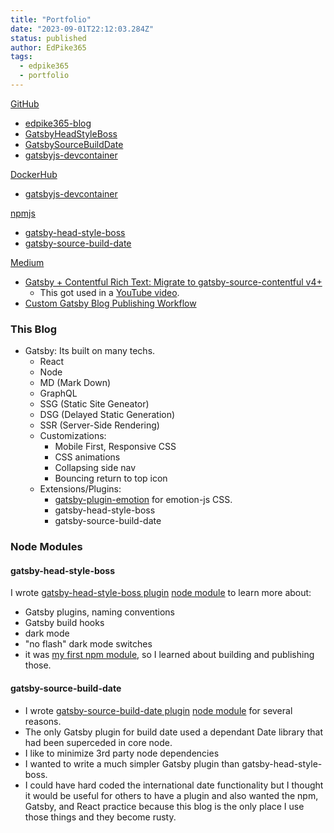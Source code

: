 ```yaml
---
title: "Portfolio"
date: "2023-09-01T22:12:03.284Z"
status: published
author: EdPike365
tags:
  - edpike365
  - portfolio
---
```


<!-- excerpt-end -->

[GitHub](https://github.com/EdPike365)

- [edpike365-blog](https://github.com/EdPike365/edpike365-blog)
- [GatsbyHeadStyleBoss](https://github.com/EdPike365/GatsbySourceBuildDate)
- [GatsbySourceBuildDate](https://github.com/EdPike365/GatsbyHeadStyleBoss)
- [gatsbyjs-devcontainer](https://github.com/EdPike365/gatsbyjs-devcontainer)

[DockerHub](https://hub.docker.com/u/edpike365)

- [gatsbyjs-devcontainer](https://hub.docker.com/r/edpike365/gatsbyjs-devcontainer)

[npmjs](https://www.npmjs.com/~edpike365)

- [gatsby-head-style-boss](https://www.npmjs.com/package/gatsby-head-style-boss)
- [gatsby-source-build-date](https://www.npmjs.com/package/gatsby-source-build-date)

[Medium](https://medium.com/@edpike365)

- [Gatsby + Contentful Rich Text: Migrate to gatsby-source-contentful v4+](https://edpike365.medium.com/gatsby-contentful-rich-text-migrate-to-gatsby-source-contentful-version-4-in-early-2021-321904587470)
  - This got used in a [YouTube video](https://www.youtube.com/watch?v=RnWmtpT6Ttg).
- [Custom Gatsby Blog Publishing Workflow](https://javascript.plainenglish.io/gatsby-page-queries-with-environment-variables-1eae8557ee01)

### This Blog

- Gatsby: Its built on many techs.
  - React
  - Node
  - MD (Mark Down)
  - GraphQL
  - SSG (Static Site Geneator)
  - DSG (Delayed Static Generation)
  - SSR (Server-Side Rendering)
  - Customizations:
    - Mobile First, Responsive CSS
    - CSS animations
    - Collapsing side nav
    - Bouncing return to top icon
  - Extensions/Plugins:
    - [gatsby-plugin-emotion](https://www.gatsbyjs.com/plugins/gatsby-plugin-emotion/) for emotion-js CSS.
    - gatsby-head-style-boss
    - gatsby-source-build-date

### Node Modules

#### gatsby-head-style-boss

I wrote [gatsby-head-style-boss plugin](https://www.gatsbyjs.com/plugins/gatsby-head-style-boss/) [node module](https://www.npmjs.com/package/gatsby-head-style-boss) to learn more about:

- Gatsby plugins, naming conventions
- Gatsby build hooks
- dark mode
- "no flash" dark mode switches
- it was [my first npm module](https://www.npmjs.com/package/gatsby-head-style-boss), so I learned about building and publishing those.

#### gatsby-source-build-date

- I wrote [gatsby-source-build-date plugin](https://www.gatsbyjs.com/plugins/gatsby-source-build-date/) [node module](https://www.npmjs.com/package/gatsby-source-build-date) for several reasons. 
- The only Gatsby plugin for build date used a dependant Date library that had been superceded in core node.
- I like to minimize 3rd party node dependencies
- I wanted to write a much simpler Gatsby plugin than gatsby-head-style-boss.
- I could have hard coded the international date functionality but I thought it would be useful for others to have a plugin and also wanted the npm, Gatsby, and React practice because this blog is the only place I use those things and they become rusty.
